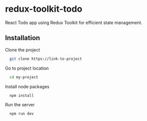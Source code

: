 
# redux-toolkit-todo

React Todo app using Redux Toolkit for efficient state management.

## Installation

Clone the project

```bash
  git clone https://link-to-project
```

Go to project location

```bash
  cd my-project
```

Install node packages

```bash
  npm install
```

Run the server

```bash
  npm run dev
```